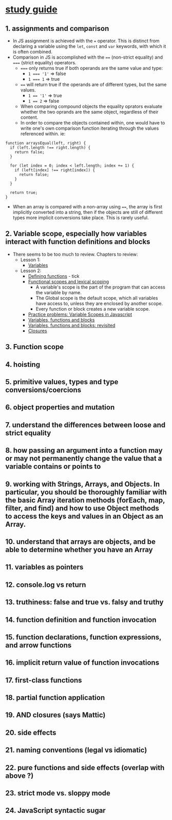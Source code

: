 # [study guide](https://launchschool.com/lessons/56ad2094/assignments/2ec8fa4d)

## 1. assignments and comparison

- In JS assignment is achieved with the `=` operator. This is distinct from declaring a variable using the `let`, `const` and `var` keywords, with which it is often combined.
- Comparison in JS is accomplished with the `==` (non-strict equality) and `===` (strict equality) operators.
  - `===` only returns true if both operands are the same value and type:
    - `1 === '1'` => false
    - `1 === 1` => true
  - `==` will return true if the operands are of different types, but the same values.
    - `1 == '1'` => true
    - `1 == 2` => false
  - When comparing compound objects the equality oprators evaluate whether the two oprands are the same object, regardless of their content.
  - In order to compare the objects contained within, one would have to write one's own comparison function iterating through the values referenced within. ie:

```
function arraysEqual(left, right) {
  if (left.length !== right.length) {
    return false;
  }

  for (let index = 0; index < left.length; index += 1) {
    if (left[index] !== right[index]) {
      return false;
    }
  }

  return true;
}
```

- When an array is compared with a non-array using `==`, the array is first implicitly converted into a string, then if the objects are still of different types more implicit conversions take place. This is rarely useful.

## 2. Variable scope, especially how variables interact with function definitions and blocks

- There seems to be too much to review. Chapters to review:
  - Lesson 1:
    - [Variables](https://launchschool.com/lessons/7377ece4/assignments/4a43f341)
  - Lesson 2:
    - [Defining functions](https://launchschool.com/lessons/7cd4abf4/assignments/067955f4) - tick
    - [Functional scopes and lexical scoping](https://launchschool.com/lessons/7cd4abf4/assignments/0b1349b7)
      - A variable's scope is the part of the program that can access the variable by name.
      - The Global scope is the default scope, which all variables have access to, unless they are enclosed by another scope.
      - Every function or block creates a new variable scope.
    - [Practice problems: Variable Scopes in Javascript](https://launchschool.com/lessons/7cd4abf4/assignments/e0447820)
    - [Variables, functions and blocks](https://launchschool.com/lessons/7cd4abf4/assignments/ce6c6188)
    - [Variables, functions and blocks: revisited](https://launchschool.com/lessons/7cd4abf4/assignments/8ac6ad6d)
    - [Closures](https://launchschool.com/lessons/7cd4abf4/assignments/0ea7c745)



## 3. Function scope
## 4. hoisting
## 5. primitive values, types and type conversions/coercions
## 6. object properties and mutation
## 7. understand the differences between loose and strict equality
## 8. how passing an argument into a function may or may not permanently change the value that a variable contains or points to
## 9. working with Strings, Arrays, and Objects. In particular, you should be thoroughly familiar with the basic Array iteration methods (forEach, map, filter, and find) and how to use Object methods to access the keys and values in an Object as an Array.
## 10. understand that arrays are objects, and be able to determine whether you have an Array
## 11. variables as pointers
## 12. console.log vs return
## 13. truthiness: false and true vs. falsy and truthy
## 14. function definition and function invocation
## 15. function declarations, function expressions, and arrow functions
## 16. implicit return value of function invocations
## 17. first-class functions
## 18. partial function application
## 19. AND closures (says Mattic)
## 20. side effects
## 21. naming conventions (legal vs idiomatic)
## 22. pure functions and side effects (overlap with above ?)
## 23. strict mode vs. sloppy mode
## 24. JavaScript syntactic sugar
